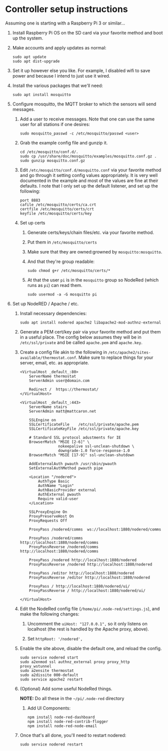 # Controller setup instructions

Assuming one is starting with a Raspberry Pi 3 or similar...

1. Install Raspberry Pi OS on the SD card via your favorite method and boot up
   the system.

1. Make accounts and apply updates as normal:

       sudo apt update
       sudo apt dist-upgrade

1. Set it up however else you like. For example, I disabled wifi to save power
   and because I intend to just use it wired.

1. Install the various packages that we'll need:

       sudo apt install mosquitto

1. Configure mosquitto, the MQTT broker to which the sensors will send messages.

    1. Add a user to receive messages. Note that one can use the same user for
       all stations if one desires:

           sudo mosquitto_passwd -c /etc/mosquitto/passwd <user>

    1. Grab the example config file and gunzip it.

           cd /etc/mosquitto/conf.d/.
           sudo cp /usr/share/doc/mosquitto/examples/mosquitto.conf.gz .
           sudo gunzip mosquitto.conf.gz

    1. Edit `/etc/mosquitto/conf.d/mosquitto.conf` via your favorite method and
       go through it setting config values appropriately. It is very well
       documented in the example and most of the values are fine at their
       defaults. I note that I only set up the default listener, and set up the following:

           port 8883
           cafile /etc/mosquitto/certs/ca.crt
           certfile /etc/mosquitto/certs/crt              
           keyfile /etc/mosquitto/certs/key 

    1. Set up certs

       1. Generate certs/keys/chain files/etc. via your favorite method.
       1. Put them in `/etc/mosquitto/certs`
       1. Make sure that they are owned:growned by `mosquitto:mosquitto`.
       1. And that they're group readable:

              sudo chmod g+r /etc/mosquitto/certs/* 

       1. At that the user `pi` is in the `mosquitto` group so NodeRed (which
          runs as `pi`) can read them.

              sudo usermod -a -G mosquitto pi

1. Set up NodeRED / Apache / etc.

   1. Install necessary dependencies:

          sudo apt install nodered apache2 libapache2-mod-authnz-external

   1. Generate a PEM cert/key pair via your favorite method and put them in a
      useful place. The config below assumes they will be in `/etc/ssl/private`
      and be called `apache.pem` and `apache.key`.

   1. Create a config file akin to the following in
      `/etc/apache2/sites-available/thermostat.conf`. Make sure to replace
      things for your server, email, etc. as appropriate.

          <VirtualHost _default_:80>
              ServerName thermostat
              ServerAdmin user@domain.com

              Redirect /  https://thermostat/
          </VirtualHost>

          <VirtualHost _default_:443>
              ServerName stairs
              ServerAdmin matt@mattcaron.net

              SSLEngine on
              SSLCertificateFile    /etc/ssl/private/apache.pem
              SSLCertificateKeyFile /etc/ssl/private/apache.key

              # Standard SSL protocol adustments for IE
              BrowserMatch "MSIE [2-6]" \
                           nokeepalive ssl-unclean-shutdown \
                           downgrade-1.0 force-response-1.0
              BrowserMatch "MSIE [17-9]" ssl-unclean-shutdown

              AddExternalAuth pwauth /usr/sbin/pwauth
              SetExternalAuthMethod pwauth pipe

              <Location "/nodered">
                  AuthType Basic
                  AuthName "Login"
                  AuthBasicProvider external
                  AuthExternal pwauth
                  Require valid-user
              </Location>

              SSLProxyEngine On
              ProxyPreserveHost On
              ProxyRequests Off

              ProxyPass /nodered/comms  ws://localhost:1880/nodered/comms

              ProxyPass /nodered/comms http://localhost:1880/nodered/comms
              ProxyPassReverse /nodered/comms http://localhost:1880/nodered/comms

              ProxyPass /nodered http://localhost:1880/nodered
              ProxyPassReverse /nodered http://localhost:1880/nodered

              ProxyPass /editor http://localhost:1880/nodered
              ProxyPassReverse /editor http://localhost:1880/nodered

              ProxyPass / http://localhost:1880/nodered/ui/
              ProxyPassReverse / http://localhost:1880/nodered/ui/

          </VirtualHost>

   1. Edit the NodeRed config file (`/home/pi/.node-red/settings.js`), and make
      the following changes:

      1. Uncomment the `uiHost: "127.0.0.1",` so it only listens on localhost
         (the rest is handled by the Apache proxy, above).

      1. Set `httpRoot: '/nodered',`

   1. Enable the site above, disable the default one, and reload the config.

          sudo service nodered start
          sudo a2enmod ssl authnz_external proxy proxy_http proxy_wstunnel
          sudo a2ensite thermostat
          sudo a2dissite 000-default
          sudo service apache2 restart

   1. (Optional) Add some useful NodeRed things.

       **NOTE:** Do all these in the `~/pi/.node-red` directory

      1. Add UI Components:

             npm install node-red-dashboard
             npm install node-red-contrib-flogger
             npm install node-red-node-email


   1. Once that's all done, you'll need to restart nodered:

          sudo service nodered restart